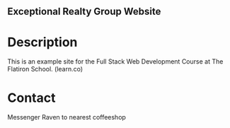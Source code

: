 Exceptional Realty Group Website
---

# Description

This is an example site for the Full Stack Web Development Course at The Flatiron School. (learn.co)

# Contact

Messenger Raven to nearest coffeeshop